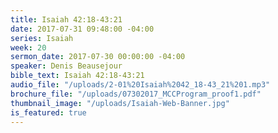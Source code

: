 ```yaml
---
title: Isaiah 42:18-43:21
date: 2017-07-31 09:48:00 -04:00
series: Isaiah
week: 20
sermon_date: 2017-07-30 00:00:00 -04:00
speaker: Denis Beausejour
bible_text: Isaiah 42:18-43:21
audio_file: "/uploads/2-01%20Isaiah%2042_18-43_21%201.mp3"
brochure_file: "/uploads/07302017_MCCProgram_proof1.pdf"
thumbnail_image: "/uploads/Isaiah-Web-Banner.jpg"
is_featured: true
---
```


